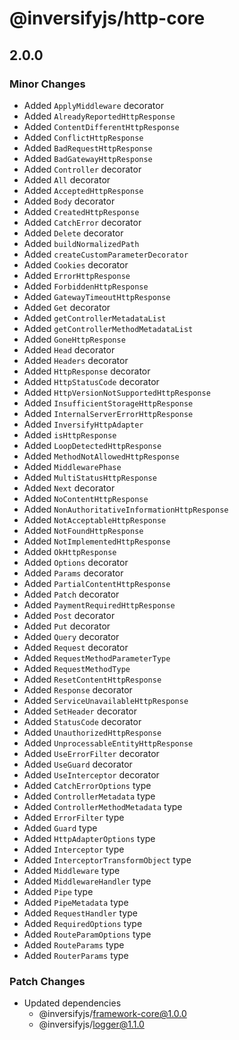 # @inversifyjs/http-core

## 2.0.0

### Minor Changes

- Added `ApplyMiddleware` decorator
- Added `AlreadyReportedHttpResponse`
- Added `ContentDifferentHttpResponse`
- Added `ConflictHttpResponse`
- Added `BadRequestHttpResponse`
- Added `BadGatewayHttpResponse`
- Added `Controller` decorator
- Added `All` decorator
- Added `AcceptedHttpResponse`
- Added `Body` decorator
- Added `CreatedHttpResponse`
- Added `CatchError` decorator
- Added `Delete` decorator
- Added `buildNormalizedPath`
- Added `createCustomParameterDecorator`
- Added `Cookies` decorator
- Added `ErrorHttpResponse`
- Added `ForbiddenHttpResponse`
- Added `GatewayTimeoutHttpResponse`
- Added `Get` decorator
- Added `getControllerMetadataList`
- Added `getControllerMethodMetadataList`
- Added `GoneHttpResponse`
- Added `Head` decorator
- Added `Headers` decorator
- Added `HttpResponse` decorator
- Added `HttpStatusCode` decorator
- Added `HttpVersionNotSupportedHttpResponse`
- Added `InsufficientStorageHttpResponse`
- Added `InternalServerErrorHttpResponse`
- Added `InversifyHttpAdapter`
- Added `isHttpResponse`
- Added `LoopDetectedHttpResponse`
- Added `MethodNotAllowedHttpResponse`
- Added `MiddlewarePhase`
- Added `MultiStatusHttpResponse`
- Added `Next` decorator
- Added `NoContentHttpResponse`
- Added `NonAuthoritativeInformationHttpResponse`
- Added `NotAcceptableHttpResponse`
- Added `NotFoundHttpResponse`
- Added `NotImplementedHttpResponse`
- Added `OkHttpResponse`
- Added `Options` decorator
- Added `Params` decorator
- Added `PartialContentHttpResponse`
- Added `Patch` decorator
- Added `PaymentRequiredHttpResponse`
- Added `Post` decorator
- Added `Put` decorator
- Added `Query` decorator
- Added `Request` decorator
- Added `RequestMethodParameterType`
- Added `RequestMethodType`
- Added `ResetContentHttpResponse`
- Added `Response` decorator
- Added `ServiceUnavailableHttpResponse`
- Added `SetHeader` decorator
- Added `StatusCode` decorator
- Added `UnauthorizedHttpResponse`
- Added `UnprocessableEntityHttpResponse`
- Added `UseErrorFilter` decorator
- Added `UseGuard` decorator
- Added `UseInterceptor` decorator
- Added `CatchErrorOptions` type
- Added `ControllerMetadata` type
- Added `ControllerMethodMetadata` type
- Added `ErrorFilter` type
- Added `Guard` type
- Added `HttpAdapterOptions` type
- Added `Interceptor` type
- Added `InterceptorTransformObject` type
- Added `Middleware` type
- Added `MiddlewareHandler` type
- Added `Pipe` type
- Added `PipeMetadata` type
- Added `RequestHandler` type
- Added `RequiredOptions` type
- Added `RouteParamOptions` type
- Added `RouteParams` type
- Added `RouterParams` type

### Patch Changes

- Updated dependencies
  - @inversifyjs/framework-core@1.0.0
  - @inversifyjs/logger@1.1.0
